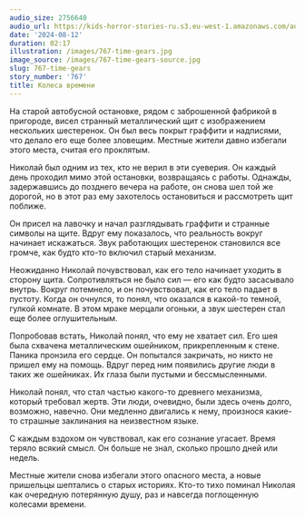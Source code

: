 ```yaml
---
audio_size: 2756640
audio_url: https://kids-horror-stories-ru.s3.eu-west-1.amazonaws.com/audio/767-time-gears.mp3
date: '2024-08-12'
duration: 02:17
illustration: /images/767-time-gears.jpg
image_source: /images/767-time-gears-source.jpg
slug: 767-time-gears
story_number: '767'
title: Колеса времени
---
```


На старой автобусной остановке, рядом с заброшенной фабрикой в пригороде, висел странный металлический щит с изображением нескольких шестеренок. Он был весь покрыт граффити и надписями, что делало его еще более зловещим. Местные жители давно избегали этого места, считая его проклятым.

Николай был одним из тех, кто не верил в эти суеверия. Он каждый день проходил мимо этой остановки, возвращаясь с работы. Однажды, задержавшись до позднего вечера на работе, он снова шел той же дорогой, но в этот раз ему захотелось остановиться и рассмотреть щит поближе.

Он присел на лавочку и начал разглядывать граффити и странные символы на щите. Вдруг ему показалось, что реальность вокруг начинает искажаться. Звук работающих шестеренок становился все громче, как будто кто-то включил старый механизм.

Неожиданно Николай почувствовал, как его тело начинает уходить в сторону щита. Сопротивляться не было сил — его как будто засасывало внутрь. Вокруг потемнело, и он почувствовал, как его тело падает в пустоту. Когда он очнулся, то понял, что оказался в какой-то темной, гулкой комнате. В этом мраке мерцали огоньки, а звук шестерен стал еще более оглушительным.

Попробовав встать, Николай понял, что ему не хватает сил. Его шея была схвачена металлическим ошейником, прикрепленным к стене. Паника пронзила его сердце. Он попытался закричать, но никто не пришел ему на помощь. Вдруг перед ним появились другие люди в таких же ошейниках. Их глаза были пустыми и бессмысленными.

Николай понял, что стал частью какого-то древнего механизма, который требовал жертв. Эти люди, очевидно, были здесь очень долго, возможно, навечно. Они медленно двигались к нему, произнося какие-то страшные заклинания на неизвестном языке.

С каждым вздохом он чувствовал, как его сознание угасает. Время теряло всякий смысл. Он больше не знал, сколько прошло дней или недель.

Местные жители снова избегали этого опасного места, а новые пришельцы шептались о старых историях. Кто-то тихо поминал Николая как очередную потерянную душу, раз и навсегда поглощенную колесами времени.